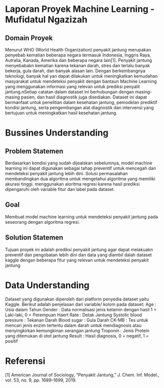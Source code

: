 # Laporan Proyek Machine Learning - Mufidatul Ngazizah
## Domain Proyek
Menurut WHO (World Health Organization) penyakit jantung merupakan penyebab kematian beberapa negara
termasuk Indonesia, Inggris Raya, Autralia, Kanada, Amerika dan beberapa negara lain[1]. Penyakit jantung menyebabakn kematian karena tekanan darah, stres dan terlalu banyak bekerja, 
gula darah, dan banyak alasan lain. Dengan berkembangnya teknologi, banyak hal yan dapat dilakukan untuk meningkatkan kemudahan masyarakat untuk
mendeteksi penyakit dengan bantaun Machine Learning yang menggunakan informasi yang relevan untuk prediksi penyalit jantung.nSetiap catatan dalam dataset ini berhubungan dengan masing-masing pasien, dan hasil diagnostik juga disediakan. Dataset ini dapat bermanfaat untuk penelitian dalam kesehatan jantung, pemodelan prediktif kondisi jantung, serta pengembangan alat diagnostik dan intervensi yang bertujuan untuk meningkatkan hasil kesehatan jantung.
# Bussines Understanding

## Problem Statemen
Berdasarkan kondisi yang sudah dijealskan sebelumnya, model machine learning ini dapat digunakan sebagai tahap preventif untuk mencegah dan mendeteksi penyakit jantung lebih dini.
Solusi permasalahan membandingkan dua algoritma untuk mengetahui algoritma yang memiliki akurasi tinggi.  menggunakan aloritma regresi karena hasil prediksi dipengaruhi oleh variable fitur dan label pada dataset.
## Goal
Membuat model machine learning untuk mendeteksi penyakit jantung pada seseorang dengan algoritma regresi.

## Solution Statemen
Tujuan proyek ini adalah prediksi penyakit jantung agar dapat melakuakn preventif dan pengobatan lebih dini dan data yang diambil dalah dataset kaggle dengan beberapa fitur yang relevan untuk
mendeteksi penyakit jantung

# Data Understanding
Dataset yang digunakan diperoleh dari platform penyedia dataset yaitu Kaggle.
Berikut adalah penjelasan dari variable/ kolom pada dataset:
Age : Usia dalam Tahun
Gender : Data normalisasi jenis kelamin dengan hasil 1 = Laki-laki, 0 = Perempuan
Haert Rate : Detak Jantung
Systolic blood pressure : Tekanan Darah
Blood sugar : Gula Darah
CK-MB : Tes untuk mencari jenis enzim tertentu dalam darah untuk mendiagnosis atau menyingkirkan kemungkinan serangan jantung
Troponin : Jenis Protein yang ditemukan di otot jantung
Result : Hasil diagnosis, 0 = negatif, 1 = positif



# Referensi
[1] American Journal of Sociology, “Penyakit Jantung,” J. Chem. Inf. Model., vol. 53, no. 9, pp. 1689–1699, 2019.

